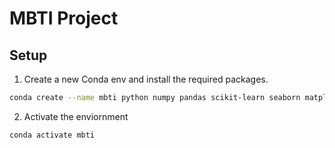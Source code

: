 # MBTI Project


## Setup

1. Create a new Conda env and install the required packages.
```sh
conda create --name mbti python numpy pandas scikit-learn seaborn matplotlib nltk
```

2. Activate the enviornment
```sh
conda activate mbti
```